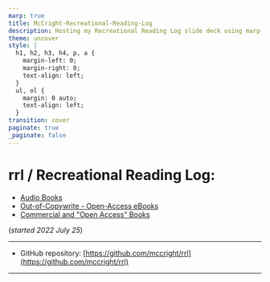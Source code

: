 ```yaml
---
marp: true
title: McCright-Recreational-Reading-Log
description: Hosting my Recreational Reading Log slide deck using marp-cli
theme: uncover
style: |
  h1, h2, h3, h4, p, a {
    margin-left: 0;
    margin-right: 0;
    text-align: left;
  }
  ul, ol {
    margin: 0 auto;
    text-align: left;
  }
transition: cover
paginate: true
_paginate: false
---
```


# rrl / Recreational Reading Log: 

* [Audio Books](https://mccright.github.io/rrl/AudioBooks/)  
* [Out-of-Copywrite - Open-Access eBooks](https://mccright.github.io/rrl/OpenSourceTexts/)  
* [Commercial and "Open Access" Books](https://mccright.github.io/rrl/Books/)  

(*started 2022 July 25*)  

---

* GitHub repository: [https://github.com/mccright/rrl](https://github.com/mccright/rrl)  

---
